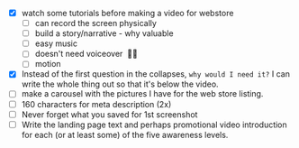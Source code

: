 - [x] watch some tutorials before making a video for webstore
	- [ ] can record the screen physically
	- [ ] build a story/narrative - why valuable
	- [ ] easy music
	- [ ] doesn't need voiceover  🤯😱
	- [ ] motion
- [x] Instead of the first question in the collapses, `why would I need it?` I can write the whole thing out so that it's below the video.
- [ ] make a carousel with the pictures I have for the web store listing.
- [ ] 160 characters for meta description (2x)
- [ ] Never forget what you saved for 1st screenshot
- [ ] Write the landing page text and perhaps promotional video introduction for each (or at least some) of the five awareness levels.